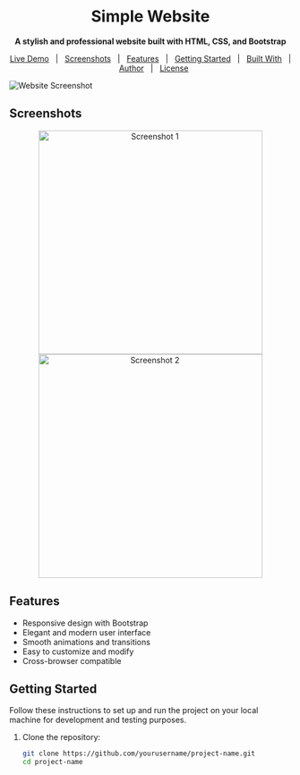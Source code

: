 
<h1 align="center">Simple Website</h1>

<p align="center">
  <strong>A stylish and professional website built with HTML, CSS, and Bootstrap</strong>
</p>

<p align="center">
  <a href="https://example.com" target="_blank">Live Demo</a>
  &nbsp;&nbsp;|&nbsp;&nbsp;
  <a href="#screenshots">Screenshots</a>
  &nbsp;&nbsp;|&nbsp;&nbsp;
  <a href="#features">Features</a>
  &nbsp;&nbsp;|&nbsp;&nbsp;
  <a href="#getting-started">Getting Started</a>
  &nbsp;&nbsp;|&nbsp;&nbsp;
  <a href="#built-with">Built With</a>
  &nbsp;&nbsp;|&nbsp;&nbsp;
  <a href="#author">Author</a>
  &nbsp;&nbsp;|&nbsp;&nbsp;
  <a href="#license">License</a>
</p>

![Website Screenshot](screenshot.png)

## Screenshots

<p align="center">
  <img src="screenshot-1.png" alt="Screenshot 1" width="400">
  <img src="screenshot-2.png" alt="Screenshot 2" width="400">
</p>

## Features

- Responsive design with Bootstrap
- Elegant and modern user interface
- Smooth animations and transitions
- Easy to customize and modify
- Cross-browser compatible

## Getting Started

Follow these instructions to set up and run the project on your local machine for development and testing purposes.

1. Clone the repository:

   ```bash
   git clone https://github.com/yourusername/project-name.git
   cd project-name
